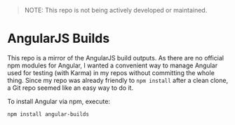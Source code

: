 
> NOTE: This repo is not being actively developed or maintained.

AngularJS Builds
==============

This repo is a mirror of the AngularJS build outputs. As there are no official npm modules for Angular, I wanted a convenient way to manage Angular used for testing (with Karma) in my repos without committing the whole thing. Since my repo was already friendly to ```npm install``` after a clean clone, a Git repo seemed like an easy way to do it.

To install Angular via npm, execute:

    npm install angular-builds
    
